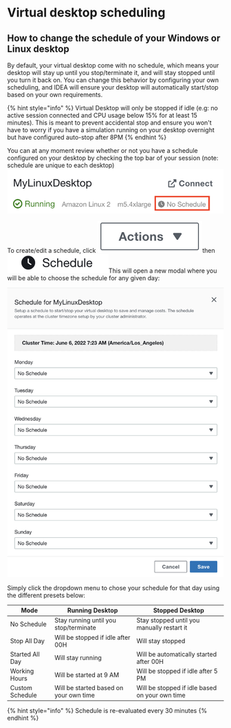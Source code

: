 # Virtual desktop scheduling



## How to change the schedule of your Windows or Linux desktop

By default, your virtual desktop come with no schedule, which means your desktop will stay up until you stop/terminate it, and will stay stopped until you turn it back on. You can change this behavior by configuring your own scheduling, and IDEA will ensure your desktop will automatically start/stop based on your own requirements.

{% hint style="info" %}
Virtual Desktop will only be stopped if idle (e.g: no active session connected and CPU usage below 15% for at least 15 minutes). This is meant to prevent accidental stop and ensure you won't have to worry if you have a simulation running on your desktop overnight but have configured auto-stop after 8PM
{% endhint %}

You can at any moment review whether or not you have a schedule configured on your desktop by checking the top bar of your session (note: schedule are unique to each desktop)![](<../.gitbook/assets/Screen Shot 2022-06-06 at 4.21.15 PM.png>)

To create/edit a schedule, click <img src="../.gitbook/assets/Screen Shot 2022-06-06 at 4.22.16 PM.png" alt="" data-size="line">then <img src="../.gitbook/assets/Screen Shot 2022-06-06 at 4.22.48 PM.png" alt="" data-size="line">This will open a new modal where you will be able to choose the schedule for any given day:

![](<../.gitbook/assets/Screen Shot 2022-06-06 at 4.23.42 PM.png>)

Simply click the dropdown menu to chose your schedule for that day using the different presets below:

| Mode            | Running Desktop                        | Stopped Desktop                                |
| --------------- | -------------------------------------- | ---------------------------------------------- |
| No Schedule     | Stay running until you stop/terminate  | Stay stopped until you manually restart it     |
| Stop All Day    | Will be stopped if idle after 00H      | Will stay stopped                              |
| Started All Day | Will stay running                      | Will be automatically started after 00H        |
| Working Hours   | Will be started at 9 AM                | Will be stopped if idle after 5 PM             |
| Custom Schedule | Will be started based on your own time | Will be stopped if idle based on your own time |

{% hint style="info" %}
Schedule is re-evaluated every 30 minutes
{% endhint %}
